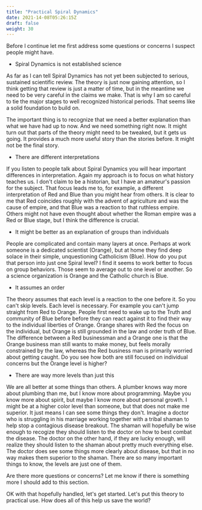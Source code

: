 ```yaml
---
title: "Practical Spiral Dynamics"
date: 2021-14-08T05:26:15Z
draft: false
weight: 30
---
```

Before I continue let me first address some questions or concerns I suspect people might have.

* Spiral Dynamics is not established science

As far as I can tell Spiral Dynamics has not yet been subjected to serious, sustained scientific review. The theory is just now gaining attention, so I think getting that review is just a matter of time, but in the meantime we need to be very careful in the claims we make. That is why I am so careful to tie the major stages to well recognized historical periods. That seems like a solid foundation to build on.

The important thing is to recognize that we need a better explanation than what we have had up to now. And we need something right now. It might turn out that parts of the theory might need to be tweaked, but it gets us going. It provides a much more useful story than the stories before. It might not be the final story.

* There are different interpretations

If you listen to people talk about Spiral Dynamics you will hear important differences in interpretation. Again my approach is to focus on what history teaches us. I don't claim to be a historian, but I have an amateur's passion for the subject. That focus leads me to, for example, a different interpretation of Red and Blue than you might hear from others. It is clear to me that Red coincides roughly with the advent of agriculture and was the cause of empire, and that Blue was a reaction to that ruthless empire. Others might not have even thought about whether the Roman empire was a Red or Blue stage, but I think the difference is crucial.

* It might be better as an explanation of groups than individuals

People are complicated and contain many layers at once. Perhaps at work someone is a dedicated scientist (Orange), but at home they find deep solace in their simple, unquestioning Catholicism (Blue). How do you put that person into just one Spiral level? I find it seems to work better to focus on group behaviors. Those seem to average out to one level or another. So a science organization is Orange and the Catholic church is Blue.

* It assumes an order

The theory assumes that each level is a reaction to the one before it. So you can't skip levels. Each level is necessary. For example you can't jump straight from Red to Orange. People first need to wake up to the Truth and community of Blue before before they can react against it to find their way to the individual liberties of Orange. Orange shares with Red the focus on the individual, but Orange is still grounded in the law and order truth of Blue. The difference between a Red businessman and a Orange one is that the Orange business man still wants to make money, but feels morally constrained by the law, whereas the Red business man is primarily worried about getting caught. Do you see how both are still focused on individual concerns but the Orange level is higher?

* There are way more levels than just this

We are all better at some things than others. A plumber knows way more about plumbing than me, but I know more about programming. Maybe you know more about spirit, but maybe I know more about personal growth. I might be at a higher color level than someone, but that does not make me superior. It just means I can see some things they don't. Imagine a doctor who is struggling in his marriage working together with a tribal shaman to help stop a contagious disease breakout. The shaman will hopefully be wise enough to recogize they should listen to the doctor on how to best combat the disease. The doctor on the other hand, if they are lucky enough, will realize they should listen to the shaman about pretty much everything else. The doctor does see some things more clearly about disease, but that in no way makes them superior to the shaman. There are so many important things to know, the levels are just one of them.

Are there more questions or concerns? Let me know if there is something more I should add to this section.

OK with that hopefully handled, let's get started. Let's put this theory to practical use. How does all of this help us save the world?
